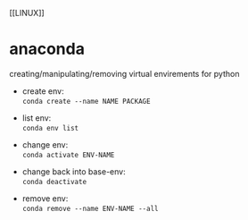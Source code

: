 [[LINUX]]
# anaconda

creating/manipulating/removing virtual envirements for python

>
- create env:  
  `conda create --name NAME PACKAGE`  
>
- list env:  
  `conda env list`
>
- change env:  
  `conda activate ENV-NAME`
>
- change back into base-env:  
  `conda deactivate`
>
- remove env:  
  `conda remove --name ENV-NAME --all`


